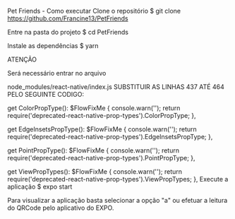 ﻿Pet Friends - Como executar
Clone o repositório
$ git clone https://github.com/Francine13/PetFriends

Entre na pasta do projeto
$ cd PetFriends

Instale as dependências
$ yarn

ATENÇÃO

Será necessário entrar no arquivo

node_modules/react-native/index.js 
SUBSTITUIR AS LINHAS 437 ATÉ 464 PELO SEGUINTE CODIGO:

get ColorPropType(): $FlowFixMe {
  console.warn('');
  return require('deprecated-react-native-prop-types').ColorPropType;
},

get EdgeInsetsPropType(): $FlowFixMe {
  console.warn('');
  return require('deprecated-react-native-prop-types').EdgeInsetsPropType;
},

get PointPropType(): $FlowFixMe {
  console.warn('');
  return require('deprecated-react-native-prop-types').PointPropType;
},

get ViewPropTypes(): $FlowFixMe {
  console.warn('');
  return require('deprecated-react-native-prop-types').ViewPropTypes;
},
Execute a aplicação
$ expo start

Para visualizar a aplicação basta selecionar a opção "a" ou efetuar a leitura do QRCode pelo aplicativo do EXPO.
